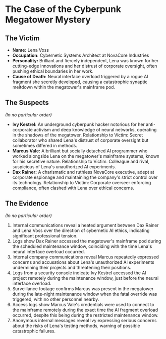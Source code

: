 # The Case of the Cyberpunk Megatower Mystery

## The Victim
- **Name:** Lena Voss
- **Occupation:** Cybernetic Systems Architect at NovaCore Industries
- **Personality:** Brilliant and fiercely independent, Lena was known for her cutting-edge innovations and her distrust of corporate oversight, often pushing ethical boundaries in her work.
- **Cause of Death:** Neural interface overload triggered by a rogue AI fragment she secretly developed, causing a catastrophic synaptic meltdown within the megatower's mainframe pod.

## The Suspects
*(In no particular order)*
- **Ivy Kestrel:** An underground cyberpunk hacker notorious for her anti-corporate activism and deep knowledge of neural networks, operating in the shadows of the megatower. Relationship to Victim: Secret collaborator who shared Lena's distrust of corporate oversight but sometimes differed in methods.
- **Marcus Vale:** A brilliant but socially detached AI programmer who worked alongside Lena on the megatower's mainframe systems, known for his secretive nature. Relationship to Victim: Colleague and rival, suspicious of Lena's unauthorized AI experiments.
- **Dax Rainer:** A charismatic and ruthless NovaCore executive, adept at corporate espionage and maintaining the company's strict control over its technology. Relationship to Victim: Corporate overseer enforcing compliance, often clashed with Lena over ethical concerns.

## The Evidence
*(In no particular order)*
1. Internal communications reveal a heated argument between Dax Rainer and Lena Voss over the direction of cybernetic AI ethics, indicating significant professional tension.
2. Logs show Dax Rainer accessed the megatower's mainframe pod during the scheduled maintenance window, coinciding with the time Lena's neural interface overload occurred.
3. Internal company communications reveal Marcus repeatedly expressed concerns and accusations about Lena's unauthorized AI experiments undermining their projects and threatening their positions.
4. Logs from a security console indicate Ivy Kestrel accessed the AI project remotely during the maintenance window, just before the neural interface overload.
5. Surveillance footage confirms Marcus was present in the megatower during the late-night maintenance window when the fatal override was triggered, with no other personnel nearby.
6. Access logs show Marcus Vale's credentials were used to connect to the mainframe remotely during the exact time the AI fragment overload occurred, despite this being during the restricted maintenance window.
7. Anonymous internal messages reveal Ivy expressing serious concerns about the risks of Lena's testing methods, warning of possible catastrophic failures.